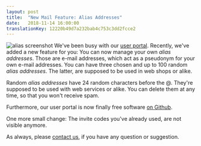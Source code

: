 ```yaml
---
layout: post
title:  "New Mail Feature: Alias Addresses"
date:   2018-11-14 16:00:00
translationKey: 12220b49d7a232bab4c753c3dd2fcce2
---
```


![alias screenshot](/assets/img/alias.png)
We've been busy with our [user portal](https://users.systemli.org/).
Recently, we've added a new feature for you: You can now manage your own _alias addresses_.
Those are e-mail addresses, which act as a pseudonym for your own e-mail addresses.
You can have three chosen and up to 100 random _alias addresses_.
The latter, are supposed to be used in web shops or alike.

Random _alias addresses_ have 24 random characters before the @.
They're supposed to be used with web services or alike.
You can delete them at any time, so that you won't receive spam.

Furthermore, our user portal is now finally free software [on Github](https://github.com/systemli/user-management/).

One more small change: The invite codes you've already used, are not visible anymore.

As always, please [contact us](en/kontakt.html), if you have any question or suggestion.
